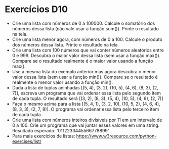 # Exercícios D10

- Crie uma lista com números de 0 a 100000. Calcule o somatório dos números dessa lista (não vale usar a função sum()). Printe o resultado na tela. 
- Crie uma lista menor agora, com números de 0 a 100. Calcule o produto dos números dessa lista. Printe o resultado na tela. 
- Crie uma lista com 100 números que vai conter números aleatórios entre 0 e 999. Descubra o maior valor dessa lista (sem usar a função max()). Compare se o resultado realmente é o maior valor usando a função max().
- Use a mesma lista do exemplo anterior mas agora descubra o menor valor dessa lista (sem usar a função min()). Compare se o resultado é realmente o menor valor usando a função min().
- Dada a lista de tuplas aninhadas [(5, 4), (3, 2), (10, 5), (4, 6), (8, 3), (2, 7)], escreva um programa que vai ordenar essa lista pelo segundo item de cada tupla. O resultado será [(3, 2), (8, 3), (5, 4), (10, 5), (4, 6), (2, 7)]
- Faça o mesmo acima para a lista [(5, 4, 1), (3, 2, 10), (10, 5, 2), (4, 6, 4), (8, 3, 3), (2, 7, 8)]. O programa vai ordenar essa lista pelo terceiro item de cada tupla.  
- Crie uma lista com números inteiros divisíveis por 11 em um intervalo de 0 a 100. Crie um programa que vai juntar esses valores em uma string. Resultado esperado: '0112233445566778899'
- Para mais exercícios de listas: https://www.w3resource.com/python-exercises/list/

